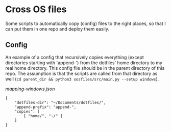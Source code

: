 Cross OS files
===============
Some scripts to automatically copy (config) files to the right places, so that I can put them in one repo and deploy
them easily.

Config
-------
An example of a config that recursively copies everything (except directories starting with 'append-') from the
dotfiles' home directory to my real home directory.
This config file should be in the parent directory of this repo. The assumption is that the scripts are called from that
directory as well (`cd parent_dir && python3 xosfiles/src/main.py --setup windows`).

_mapping-windows.json_
```
{
    "dotfiles-dir": "~/Documents/dotfiles/",
    "append-prefix": "append-",
    "copies": [
        [ "home/", "~/" ]
    ]
}
```
